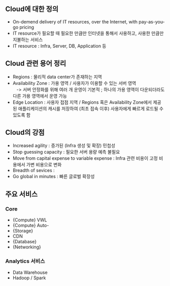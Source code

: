 ## Cloud에 대한 정의
- On-demend delivery of IT resources, over the Internet, with pay-as-you-go pricing
- IT resource가 필요할 때 필요한 만큼만 인터넷을 통해서 사용하고, 사용한 만큼만 지불하는 서비스
- IT resource : Infra, Server, DB, Application 등


## Cloud 관련 용어 정리
- Regions : 물리적 data center가 존재하는 지역
- Availability Zone : 가용 영역 / 사용자가 이용할 수 있는 서버 영역 \
&nbsp;&nbsp; -> 서버 안정화를 위해 여러 개 운영이 기본적 ; 하나의 가용 영역이 다운되더라도 다른 가용 영역에서 운영 가능
- Edge Location : 사용자 접점 지역 / Regions 혹은 Availability Zone에서 제공된 애플리케이션의 캐시를 저장하여 (최초 접속 이후) 사용자에게 빠르게 로드될 수 있도록 함 


## Cloud의 강점
- Increased agility : 증가된 (Infra 생성 및 확장) 민첩성
- Stop guessing capacity : 필요한 서버 용량 예측 불필요
- Move from capital expense to variable expense : Infra 관련 비용이 고정 비용에서 가변 비용으로 변화
- Breadth of sevices :
- Go global in minutes : 빠른 글로벌 확장성


## 주요 서비스
### Core 
- {Compute} VWL
- {Compute} Auto-
- {Storage}
- CDN
- {Database}
- {Networking}

### Analytics 서비스
- Data Warehouse
- Hadoop / Spark
